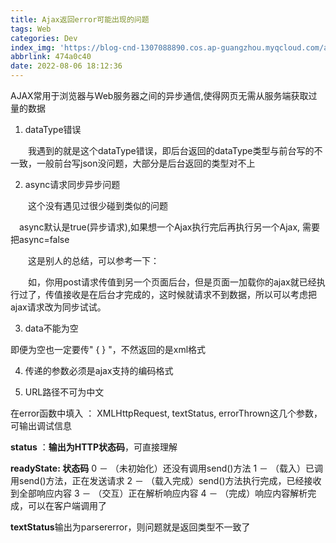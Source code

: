 ```yaml
---
title: Ajax返回error可能出现的问题
tags: Web
categories: Dev
index_img: 'https://blog-cnd-1307088890.cos.ap-guangzhou.myqcloud.com/ajax.jpg'
abbrlink: 474a0c40
date: 2022-08-06 18:12:36
---
```

AJAX常用于浏览器与Web服务器之间的异步通信,使得网页无需从服务端获取过量的数据
<!-- more -->

1. dataType错误

　　我遇到的就是这个dataType错误，即后台返回的dataType类型与前台写的不一致，一般前台写json没问题，大部分是后台返回的类型对不上

2. async请求同步异步问题

　　这个没有遇见过很少碰到类似的问题

 　async默认是true(异步请求),如果想一个Ajax执行完后再执行另一个Ajax, 需要把async=false

　　这是别人的总结，可以参考一下：

　　如，你用post请求传值到另一个页面后台，但是页面一加载你的ajax就已经执行过了，传值接收是在后台才完成的，这时候就请求不到数据，所以可以考虑把ajax请求改为同步试试。

3. data不能为空

即便为空也一定要传" { } "，不然返回的是xml格式

4. 传递的参数必须是ajax支持的编码格式

5. URL路径不可为中文

 

在error函数中填入 ： XMLHttpRequest, textStatus, errorThrown这几个参数，可输出调试信息

**status** ：**输出为HTTP状态码**，可直接理解

**readyState: 状态码**
0 － （未初始化）还没有调用send()方法
1 － （载入）已调用send()方法，正在发送请求
2 － （载入完成）send()方法执行完成，已经接收到全部响应内容
3 － （交互）正在解析响应内容
4 － （完成）响应内容解析完成，可以在客户端调用了

**textStatus**输出为parsererror，则问题就是返回类型不一致了
